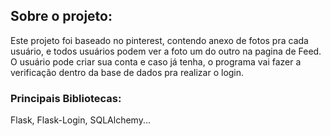 ## Sobre o projeto:

Este projeto foi baseado no pinterest, contendo anexo de fotos pra cada usuário, e todos usuários podem ver a foto um do outro na pagina de Feed.
O usuário pode criar sua conta e caso já tenha, o programa vai fazer a verificação dentro da base de dados pra realizar o login. 



### Principais Bibliotecas:

Flask, Flask-Login, SQLAlchemy...

